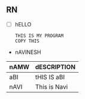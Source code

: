 ## RN

- [ ] hELLO

      THIS IS MY PROGRAM
      COPY THIS

- nAVINESH

| nAMW | dESCRIPTION |
| - | - |
| aBI | tHIS IS aBI |
| nAVI | This is Navi |
